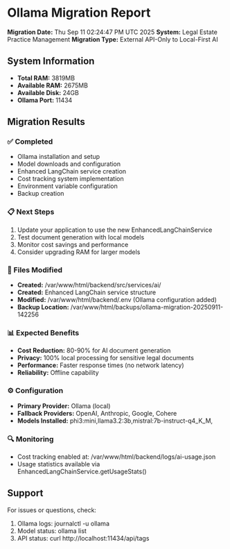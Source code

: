 # Ollama Migration Report

**Migration Date:** Thu Sep 11 02:24:47 PM UTC 2025
**System:** Legal Estate Practice Management
**Migration Type:** External API-Only to Local-First AI

## System Information
- **Total RAM:** 3819MB
- **Available RAM:** 2675MB  
- **Available Disk:** 24GB
- **Ollama Port:** 11434

## Migration Results

### ✅ Completed
- Ollama installation and setup
- Model downloads and configuration
- Enhanced LangChain service creation
- Cost tracking system implementation
- Environment variable configuration
- Backup creation

### 📋 Next Steps
1. Update your application to use the new EnhancedLangChainService
2. Test document generation with local models
3. Monitor cost savings and performance
4. Consider upgrading RAM for larger models

### 🔧 Files Modified
- **Created:** /var/www/html/backend/src/services/ai/
- **Created:** Enhanced LangChain service structure
- **Modified:** /var/www/html/backend/.env (Ollama configuration added)
- **Backup Location:** /var/www/html/backups/ollama-migration-20250911-142256

### 📊 Expected Benefits
- **Cost Reduction:** 80-90% for AI document generation
- **Privacy:** 100% local processing for sensitive legal documents
- **Performance:** Faster response times (no network latency)
- **Reliability:** Offline capability

### ⚙️ Configuration
- **Primary Provider:** Ollama (local)
- **Fallback Providers:** OpenAI, Anthropic, Google, Cohere
- **Models Installed:** phi3:mini,llama3.2:3b,mistral:7b-instruct-q4_K_M,

### 🔍 Monitoring
- Cost tracking enabled at: /var/www/html/backend/logs/ai-usage.json
- Usage statistics available via EnhancedLangChainService.getUsageStats()

## Support
For issues or questions, check:
1. Ollama logs: journalctl -u ollama
2. Model status: ollama list
3. API status: curl http://localhost:11434/api/tags
